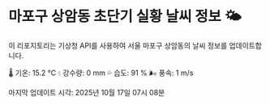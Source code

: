 
# 마포구 상암동 초단기 실황 날씨 정보 🌤️

이 리포지토리는 기상청 API를 사용하여 서울 마포구 상암동의 날씨 정보를 업데이트합니다. 

🌡️ 기온: 15.2 ℃
💧 강수량: 0 mm
💦 습도: 91 %
🌬️ 풍속: 1 m/s

마지막 업데이트 시각: 2025년 10월 17일 07시 08분    
